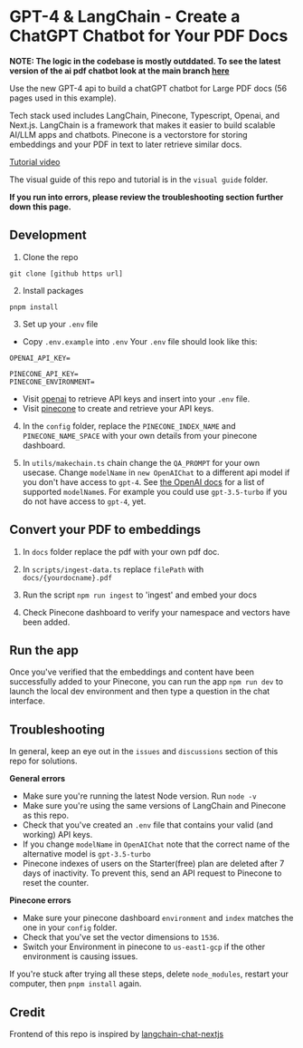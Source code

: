 # GPT-4 & LangChain - Create a ChatGPT Chatbot for Your PDF Docs

**NOTE: The logic in the codebase is mostly outddated. To see the latest version of the ai pdf chatbot look at the main branch [here](https://github.com/mayooear/ai-pdf-chatbot-langchain)**

Use the new GPT-4 api to build a chatGPT chatbot for Large PDF docs (56 pages used in this example).

Tech stack used includes LangChain, Pinecone, Typescript, Openai, and Next.js. LangChain is a framework that makes it easier to build scalable AI/LLM apps and chatbots. Pinecone is a vectorstore for storing embeddings and your PDF in text to later retrieve similar docs.

[Tutorial video](https://www.youtube.com/watch?v=ih9PBGVVOO4)

The visual guide of this repo and tutorial is in the `visual guide` folder.

**If you run into errors, please review the troubleshooting section further down this page.**

## Development

1. Clone the repo

```
git clone [github https url]
```

2. Install packages

```
pnpm install
```

3. Set up your `.env` file

- Copy `.env.example` into `.env`
  Your `.env` file should look like this:

```
OPENAI_API_KEY=

PINECONE_API_KEY=
PINECONE_ENVIRONMENT=

```

- Visit [openai](https://help.openai.com/en/articles/4936850-where-do-i-find-my-secret-api-key) to retrieve API keys and insert into your `.env` file.
- Visit [pinecone](https://pinecone.io/) to create and retrieve your API keys.

4. In the `config` folder, replace the `PINECONE_INDEX_NAME` and `PINECONE_NAME_SPACE` with your own details from your pinecone dashboard.

5. In `utils/makechain.ts` chain change the `QA_PROMPT` for your own usecase. Change `modelName` in `new OpenAIChat` to a different api model if you don't have access to `gpt-4`. See [the OpenAI docs](https://platform.openai.com/docs/models/model-endpoint-compatibility) for a list of supported `modelName`s. For example you could use `gpt-3.5-turbo` if you do not have access to `gpt-4`, yet.

## Convert your PDF to embeddings

1. In `docs` folder replace the pdf with your own pdf doc.

2. In `scripts/ingest-data.ts` replace `filePath` with `docs/{yourdocname}.pdf`

3. Run the script `npm run ingest` to 'ingest' and embed your docs

4. Check Pinecone dashboard to verify your namespace and vectors have been added.

## Run the app

Once you've verified that the embeddings and content have been successfully added to your Pinecone, you can run the app `npm run dev` to launch the local dev environment and then type a question in the chat interface.

## Troubleshooting

In general, keep an eye out in the `issues` and `discussions` section of this repo for solutions.

**General errors**

- Make sure you're running the latest Node version. Run `node -v`
- Make sure you're using the same versions of LangChain and Pinecone as this repo.
- Check that you've created an `.env` file that contains your valid (and working) API keys.
- If you change `modelName` in `OpenAIChat` note that the correct name of the alternative model is `gpt-3.5-turbo`
- Pinecone indexes of users on the Starter(free) plan are deleted after 7 days of inactivity. To prevent this, send an API request to Pinecone to reset the counter.

**Pinecone errors**

- Make sure your pinecone dashboard `environment` and `index` matches the one in your `config` folder.
- Check that you've set the vector dimensions to `1536`.
- Switch your Environment in pinecone to `us-east1-gcp` if the other environment is causing issues.

If you're stuck after trying all these steps, delete `node_modules`, restart your computer, then `pnpm install` again.

## Credit

Frontend of this repo is inspired by [langchain-chat-nextjs](https://github.com/zahidkhawaja/langchain-chat-nextjs)
